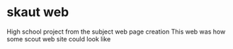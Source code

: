 # skaut web 
High school project from the subject web page creation
This web was how some scout web site could look like
